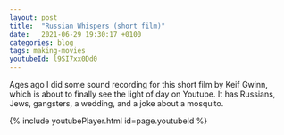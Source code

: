 ```yaml
---
layout: post
title:  "Russian Whispers (short film)"
date:   2021-06-29 19:30:17 +0100
categories: blog
tags: making-movies
youtubeId: l9SI7xx0Dd0
---
```


Ages ago I did some sound recording for this short film by Keif Gwinn, which is about to finally see the light of day on Youtube. It has Russians, Jews, gangsters, a wedding, and a joke about a mosquito.

{% include youtubePlayer.html id=page.youtubeId %}
